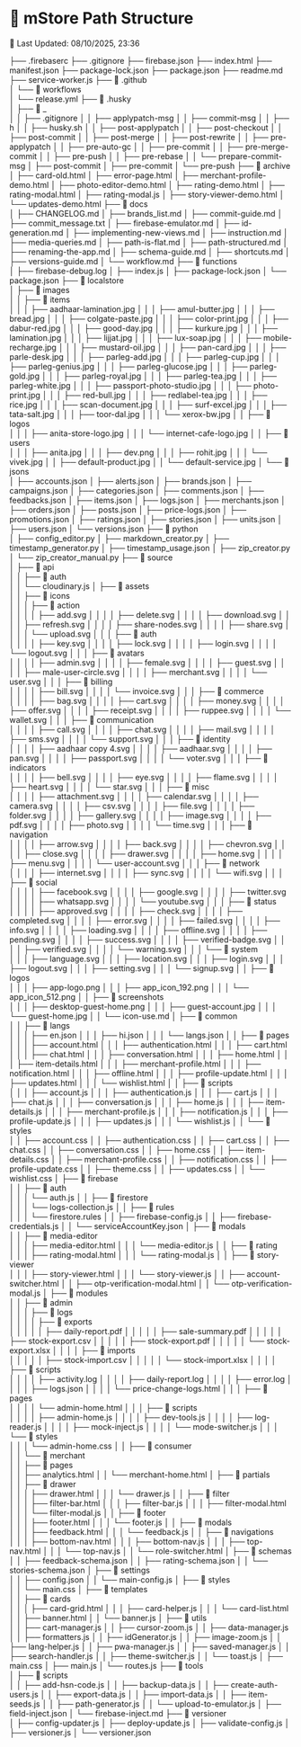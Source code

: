 # 📁 mStore Path Structure
📅 Last Updated: 08/10/2025, 23:36

├── .firebaserc
├── .gitignore
├── firebase.json
├── index.html
├── manifest.json
├── package-lock.json
├── package.json
├── readme.md
├── service-worker.js
├── 📁 .github\
│   └── 📁 workflows\
│       └── release.yml
├── 📁 .husky\
│   ├── 📁 _\
│   │   ├── .gitignore
│   │   ├── applypatch-msg
│   │   ├── commit-msg
│   │   ├── h
│   │   ├── husky.sh
│   │   ├── post-applypatch
│   │   ├── post-checkout
│   │   ├── post-commit
│   │   ├── post-merge
│   │   ├── post-rewrite
│   │   ├── pre-applypatch
│   │   ├── pre-auto-gc
│   │   ├── pre-commit
│   │   ├── pre-merge-commit
│   │   ├── pre-push
│   │   ├── pre-rebase
│   │   └── prepare-commit-msg
│   ├── post-commit
│   ├── pre-commit
│   └── pre-push
├── 📁 archive\
│   ├── card-old.html
│   ├── error-page.html
│   ├── merchant-profile-demo.html
│   ├── photo-editor-demo.html
│   ├── rating-demo.html
│   ├── rating-modal.html
│   ├── rating-modal.js
│   ├── story-viewer-demo.html
│   └── updates-demo.html
├── 📁 docs\
│   ├── CHANGELOG.md
│   ├── brands_list.md
│   ├── commit-guide.md
│   ├── commit_message.txt
│   ├── firebase-emulator.md
│   ├── id-generation.md
│   ├── implementing-new-views.md
│   ├── instruction.md
│   ├── media-queries.md
│   ├── path-is-flat.md
│   ├── path-structured.md
│   ├── renaming-the-app.md
│   ├── schema-guide.md
│   ├── shortcuts.md
│   ├── versions-guide.md
│   └── workflow.md
├── 📁 functions\
│   ├── firebase-debug.log
│   ├── index.js
│   ├── package-lock.json
│   └── package.json
├── 📁 localstore\
│   ├── 📁 images\
│   │   ├── 📁 items\
│   │   │   ├── aadhaar-lamination.jpg
│   │   │   ├── amul-butter.jpg
│   │   │   ├── bread.jpg
│   │   │   ├── colgate-paste.jpg
│   │   │   ├── color-print.jpg
│   │   │   ├── dabur-red.jpg
│   │   │   ├── good-day.jpg
│   │   │   ├── kurkure.jpg
│   │   │   ├── lamination.jpg
│   │   │   ├── lijjat.jpg
│   │   │   ├── lux-soap.jpg
│   │   │   ├── mobile-recharge.jpg
│   │   │   ├── mustard-oil.jpg
│   │   │   ├── pan-card.jpg
│   │   │   ├── parle-desk.jpg
│   │   │   ├── parleg-add.jpg
│   │   │   ├── parleg-cup.jpg
│   │   │   ├── parleg-genius.jpg
│   │   │   ├── parleg-glucose.jpg
│   │   │   ├── parleg-gold.jpg
│   │   │   ├── parleg-royal.jpg
│   │   │   ├── parleg-tea.jpg
│   │   │   ├── parleg-white.jpg
│   │   │   ├── passport-photo-studio.jpg
│   │   │   ├── photo-print.jpg
│   │   │   ├── red-bull.jpg
│   │   │   ├── redlabel-tea.jpg
│   │   │   ├── rice.jpg
│   │   │   ├── scan-document.jpg
│   │   │   ├── surf-excel.jpg
│   │   │   ├── tata-salt.jpg
│   │   │   ├── toor-dal.jpg
│   │   │   └── xerox-bw.jpg
│   │   ├── 📁 logos\
│   │   │   ├── anita-store-logo.jpg
│   │   │   └── internet-cafe-logo.jpg
│   │   ├── 📁 users\
│   │   │   ├── anita.jpg
│   │   │   ├── dev.png
│   │   │   ├── rohit.jpg
│   │   │   └── vivek.jpg
│   │   ├── default-product.jpg
│   │   └── default-service.jpg
│   └── 📁 jsons\
│       ├── accounts.json
│       ├── alerts.json
│       ├── brands.json
│       ├── campaigns.json
│       ├── categories.json
│       ├── comments.json
│       ├── feedbacks.json
│       ├── items.json
│       ├── logs.json
│       ├── merchants.json
│       ├── orders.json
│       ├── posts.json
│       ├── price-logs.json
│       ├── promotions.json
│       ├── ratings.json
│       ├── stories.json
│       ├── units.json
│       ├── users.json
│       └── versions.json
├── 📁 python\
│   ├── config_editor.py
│   ├── markdown_creator.py
│   ├── timestamp_generator.py
│   ├── timestamp_usage.json
│   ├── zip_creator.py
│   └── zip_creator_manual.py
├── 📁 source\
│   ├── 📁 api\
│   │   ├── 📁 auth\
│   │   └── cloudinary.js
│   ├── 📁 assets\
│   │   ├── 📁 icons\
│   │   │   ├── 📁 action\
│   │   │   │   ├── add.svg
│   │   │   │   ├── delete.svg
│   │   │   │   ├── download.svg
│   │   │   │   ├── refresh.svg
│   │   │   │   ├── share-nodes.svg
│   │   │   │   ├── share.svg
│   │   │   │   └── upload.svg
│   │   │   ├── 📁 auth\
│   │   │   │   ├── key.svg
│   │   │   │   ├── lock.svg
│   │   │   │   ├── login.svg
│   │   │   │   └── logout.svg
│   │   │   ├── 📁 avatars\
│   │   │   │   ├── admin.svg
│   │   │   │   ├── female.svg
│   │   │   │   ├── guest.svg
│   │   │   │   ├── male-user-circle.svg
│   │   │   │   ├── merchant.svg
│   │   │   │   └── user.svg
│   │   │   ├── 📁 billing\
│   │   │   │   ├── bill.svg
│   │   │   │   └── invoice.svg
│   │   │   ├── 📁 commerce\
│   │   │   │   ├── bag.svg
│   │   │   │   ├── cart.svg
│   │   │   │   ├── money.svg
│   │   │   │   ├── offer.svg
│   │   │   │   ├── receipt.svg
│   │   │   │   ├── ruppee.svg
│   │   │   │   └── wallet.svg
│   │   │   ├── 📁 communication\
│   │   │   │   ├── call.svg
│   │   │   │   ├── chat.svg
│   │   │   │   ├── mail.svg
│   │   │   │   ├── sms.svg
│   │   │   │   └── support.svg
│   │   │   ├── 📁 identity\
│   │   │   │   ├── aadhaar copy 4.svg
│   │   │   │   ├── aadhaar.svg
│   │   │   │   ├── pan.svg
│   │   │   │   ├── passport.svg
│   │   │   │   └── voter.svg
│   │   │   ├── 📁 indicators\
│   │   │   │   ├── bell.svg
│   │   │   │   ├── eye.svg
│   │   │   │   ├── flame.svg
│   │   │   │   ├── heart.svg
│   │   │   │   └── star.svg
│   │   │   ├── 📁 misc\
│   │   │   │   ├── attachment.svg
│   │   │   │   ├── calendar.svg
│   │   │   │   ├── camera.svg
│   │   │   │   ├── csv.svg
│   │   │   │   ├── file.svg
│   │   │   │   ├── folder.svg
│   │   │   │   ├── gallery.svg
│   │   │   │   ├── image.svg
│   │   │   │   ├── pdf.svg
│   │   │   │   ├── photo.svg
│   │   │   │   └── time.svg
│   │   │   ├── 📁 navigation\
│   │   │   │   ├── arrow.svg
│   │   │   │   ├── back.svg
│   │   │   │   ├── chevron.svg
│   │   │   │   ├── close.svg
│   │   │   │   ├── drawer.svg
│   │   │   │   ├── home.svg
│   │   │   │   ├── menu.svg
│   │   │   │   └── user-account.svg
│   │   │   ├── 📁 network\
│   │   │   │   ├── internet.svg
│   │   │   │   ├── sync.svg
│   │   │   │   └── wifi.svg
│   │   │   ├── 📁 social\
│   │   │   │   ├── facebook.svg
│   │   │   │   ├── google.svg
│   │   │   │   ├── twitter.svg
│   │   │   │   ├── whatsapp.svg
│   │   │   │   └── youtube.svg
│   │   │   ├── 📁 status\
│   │   │   │   ├── approved.svg
│   │   │   │   ├── check.svg
│   │   │   │   ├── completed.svg
│   │   │   │   ├── error.svg
│   │   │   │   ├── failed.svg
│   │   │   │   ├── info.svg
│   │   │   │   ├── loading.svg
│   │   │   │   ├── offline.svg
│   │   │   │   ├── pending.svg
│   │   │   │   ├── success.svg
│   │   │   │   ├── verified-badge.svg
│   │   │   │   ├── verified.svg
│   │   │   │   └── warning.svg
│   │   │   └── 📁 system\
│   │   │       ├── language.svg
│   │   │       ├── location.svg
│   │   │       ├── login.svg
│   │   │       ├── logout.svg
│   │   │       ├── setting.svg
│   │   │       └── signup.svg
│   │   ├── 📁 logos\
│   │   │   ├── app-logo.png
│   │   │   ├── app_icon_192.png
│   │   │   └── app_icon_512.png
│   │   ├── 📁 screenshots\
│   │   │   ├── desktop-guest-home.png
│   │   │   ├── guest-account.jpg
│   │   │   └── guest-home.jpg
│   │   └── icon-use.md
│   ├── 📁 common\
│   │   ├── 📁 langs\
│   │   │   ├── en.json
│   │   │   ├── hi.json
│   │   │   └── langs.json
│   │   ├── 📁 pages\
│   │   │   ├── account.html
│   │   │   ├── authentication.html
│   │   │   ├── cart.html
│   │   │   ├── chat.html
│   │   │   ├── conversation.html
│   │   │   ├── home.html
│   │   │   ├── item-details.html
│   │   │   ├── merchant-profile.html
│   │   │   ├── notification.html
│   │   │   ├── offline.html
│   │   │   ├── profile-update.html
│   │   │   ├── updates.html
│   │   │   └── wishlist.html
│   │   ├── 📁 scripts\
│   │   │   ├── account.js
│   │   │   ├── authentication.js
│   │   │   ├── cart.js
│   │   │   ├── chat.js
│   │   │   ├── conversation.js
│   │   │   ├── home.js
│   │   │   ├── item-details.js
│   │   │   ├── merchant-profile.js
│   │   │   ├── notification.js
│   │   │   ├── profile-update.js
│   │   │   ├── updates.js
│   │   │   └── wishlist.js
│   │   └── 📁 styles\
│   │       ├── account.css
│   │       ├── authentication.css
│   │       ├── cart.css
│   │       ├── chat.css
│   │       ├── conversation.css
│   │       ├── home.css
│   │       ├── item-details.css
│   │       ├── merchant-profile.css
│   │       ├── notification.css
│   │       ├── profile-update.css
│   │       ├── theme.css
│   │       ├── updates.css
│   │       └── wishlist.css
│   ├── 📁 firebase\
│   │   ├── 📁 auth\
│   │   │   └── auth.js
│   │   ├── 📁 firestore\
│   │   │   └── logs-collection.js
│   │   ├── 📁 rules\
│   │   │   └── firestore.rules
│   │   ├── firebase-config.js
│   │   ├── firebase-credentials.js
│   │   └── serviceAccountKey.json
│   ├── 📁 modals\
│   │   ├── 📁 media-editor\
│   │   │   ├── media-editor.html
│   │   │   └── media-editor.js
│   │   ├── 📁 rating\
│   │   │   ├── rating-modal.html
│   │   │   └── rating-modal.js
│   │   ├── 📁 story-viewer\
│   │   │   ├── story-viewer.html
│   │   │   └── story-viewer.js
│   │   ├── account-switcher.html
│   │   ├── otp-verification-modal.html
│   │   └── otp-verification-modal.js
│   ├── 📁 modules\
│   │   ├── 📁 admin\
│   │   │   ├── 📁 logs\
│   │   │   │   ├── 📁 exports\
│   │   │   │   │   ├── daily-report.pdf
│   │   │   │   │   ├── sale-summary.pdf
│   │   │   │   │   ├── stock-export.csv
│   │   │   │   │   ├── stock-export.pdf
│   │   │   │   │   └── stock-export.xlsx
│   │   │   │   ├── 📁 imports\
│   │   │   │   │   ├── stock-import.csv
│   │   │   │   │   └── stock-import.xlsx
│   │   │   │   ├── 📁 scripts\
│   │   │   │   ├── activity.log
│   │   │   │   ├── daily-report.log
│   │   │   │   ├── error.log
│   │   │   │   ├── logs.json
│   │   │   │   └── price-change-logs.html
│   │   │   ├── 📁 pages\
│   │   │   │   └── admin-home.html
│   │   │   ├── 📁 scripts\
│   │   │   │   ├── admin-home.js
│   │   │   │   ├── dev-tools.js
│   │   │   │   ├── log-reader.js
│   │   │   │   ├── mock-inject.js
│   │   │   │   └── mode-switcher.js
│   │   │   └── 📁 styles\
│   │   │       └── admin-home.css
│   │   ├── 📁 consumer\
│   │   └── 📁 merchant\
│   │       ├── 📁 pages\
│   │       ├── analytics.html
│   │       └── merchant-home.html
│   ├── 📁 partials\
│   │   ├── 📁 drawer\
│   │   │   ├── drawer.html
│   │   │   └── drawer.js
│   │   ├── 📁 filter\
│   │   │   ├── filter-bar.html
│   │   │   ├── filter-bar.js
│   │   │   ├── filter-modal.html
│   │   │   └── filter-modal.js
│   │   ├── 📁 footer\
│   │   │   ├── footer.html
│   │   │   └── footer.js
│   │   ├── 📁 modals\
│   │   │   ├── feedback.html
│   │   │   └── feedback.js
│   │   ├── 📁 navigations\
│   │   │   ├── bottom-nav.html
│   │   │   ├── bottom-nav.js
│   │   │   ├── top-nav.html
│   │   │   └── top-nav.js
│   │   └── role-switcher.html
│   ├── 📁 schemas\
│   │   ├── feedback-schema.json
│   │   ├── rating-schema.json
│   │   └── stories-schema.json
│   ├── 📁 settings\
│   │   ├── config.json
│   │   └── main-config.js
│   ├── 📁 styles\
│   │   └── main.css
│   ├── 📁 templates\
│   │   ├── 📁 cards\
│   │   │   ├── card-grid.html
│   │   │   ├── card-helper.js
│   │   │   └── card-list.html
│   │   ├── banner.html
│   │   └── banner.js
│   ├── 📁 utils\
│   │   ├── cart-manager.js
│   │   ├── cursor-zoom.js
│   │   ├── data-manager.js
│   │   ├── formatters.js
│   │   ├── idGenerator.js
│   │   ├── image-zoom.js
│   │   ├── lang-helper.js
│   │   ├── pwa-manager.js
│   │   ├── saved-manager.js
│   │   ├── search-handler.js
│   │   ├── theme-switcher.js
│   │   └── toast.js
│   ├── main.css
│   ├── main.js
│   └── routes.js
├── 📁 tools\
│   ├── 📁 scripts\
│   │   ├── add-hsn-code.js
│   │   ├── backup-data.js
│   │   ├── create-auth-users.js
│   │   ├── export-data.js
│   │   ├── import-data.js
│   │   ├── item-seeds.js
│   │   ├── path-generator.js
│   │   └── upload-to-emulator.js
│   ├── field-inject.json
│   └── firebase-inject.md
├── 📁 versioner\
│   ├── config-updater.js
│   ├── deploy-update.js
│   ├── validate-config.js
│   ├── versioner.js
│   └── versioner.json